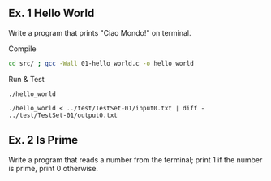 ## Ex. 1 Hello World
Write a program that prints "Ciao Mondo!" on terminal.

Compile

```bash
cd src/ ; gcc -Wall 01-hello_world.c -o hello_world
```

Run & Test
```
./hello_world

./hello_world < ../test/TestSet-01/input0.txt | diff - ../test/TestSet-01/output0.txt
```


## Ex. 2 Is Prime
Write a program that reads a number from the terminal; print 1 if the number is prime, print 0 otherwise.

